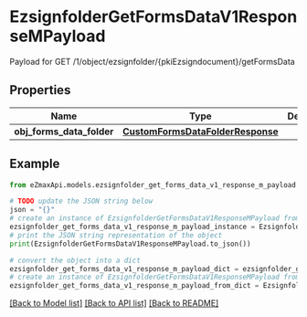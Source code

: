 # EzsignfolderGetFormsDataV1ResponseMPayload

Payload for GET /1/object/ezsignfolder/{pkiEzsigndocument}/getFormsData

## Properties

Name | Type | Description | Notes
------------ | ------------- | ------------- | -------------
**obj_forms_data_folder** | [**CustomFormsDataFolderResponse**](CustomFormsDataFolderResponse.md) |  | 

## Example

```python
from eZmaxApi.models.ezsignfolder_get_forms_data_v1_response_m_payload import EzsignfolderGetFormsDataV1ResponseMPayload

# TODO update the JSON string below
json = "{}"
# create an instance of EzsignfolderGetFormsDataV1ResponseMPayload from a JSON string
ezsignfolder_get_forms_data_v1_response_m_payload_instance = EzsignfolderGetFormsDataV1ResponseMPayload.from_json(json)
# print the JSON string representation of the object
print(EzsignfolderGetFormsDataV1ResponseMPayload.to_json())

# convert the object into a dict
ezsignfolder_get_forms_data_v1_response_m_payload_dict = ezsignfolder_get_forms_data_v1_response_m_payload_instance.to_dict()
# create an instance of EzsignfolderGetFormsDataV1ResponseMPayload from a dict
ezsignfolder_get_forms_data_v1_response_m_payload_from_dict = EzsignfolderGetFormsDataV1ResponseMPayload.from_dict(ezsignfolder_get_forms_data_v1_response_m_payload_dict)
```
[[Back to Model list]](../README.md#documentation-for-models) [[Back to API list]](../README.md#documentation-for-api-endpoints) [[Back to README]](../README.md)


